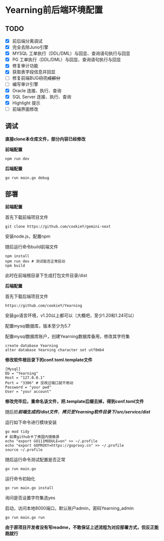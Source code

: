 # Yearning前后端环境配置

## TODO

- [x] 前后端分离调试
- [x] 完全去除Juno引擎
- [x] MYSQL 工单执行（DDL/DML）与回显、查询语句执行与回显
- [x] PG  工单执行（DDL/DML）与回显、查询语句执行与回显
- [x] 修复审计功能
- [x] 获取表字段信息并回显
- [ ] 修复前端BUG~~已完成部分~~
- [ ] 编写审计引擎
- [X] Oracle 连接、执行、查询
- [X] SQL Server 连接、执行、查询
- [x] Highlight 提示
- [ ] 前端界面修改

## 调试

**直接clone本仓库文件，部分内容已经修改**

**前端配置**

```
npm run dev
```

**后端配置**

```
go run main.go debug
```

## 部署

**前端配置**

首先下载前端项目文件

```
git clone https://github.com/cookieY/gemini-next
```

安装node.js，配置npm

随后运行命令build前端文件

```
npm install
npm run dev # 测试能否正常启动
npm build
```

此时在前端根目录下生成打包文件目录/dist

**后端配置**

首先下载后端项目文件

```
https://github.com/cookieY/Yearning
```

安装go语言环境，v1.20以上都可以（大概吧，至少1.20和1.24可以）

配置mysql数据库，版本至少为5.7

配置mysql数据库账户，创建Yearning数据库备用，修改其字符集

```
create database Yearning
alter database Yearning character set utf8mb4
```

**修改软件根目录下的conf.toml.template文件**

```
[Mysql]
Db = "Yearning"
Host = "127.0.0.1"
Port = "3306" # 没改过端口就不用动
Password = "your pwd"
User = "your account"
```

**修改完毕后，重命名该文件，把.template后缀去掉，得到conf.toml文件**

随后把***前端生成的/dist文件***，***拷贝至Yearning软件目录下/src/service/dist***

运行如下命令进行模块安装

```
go mod tidy
# 如果github卡了换国内镜像源
echo "export GO111MODULE=on" >> ~/.profile
echo "export GOPROXY=https://goproxy.cn" >> ~/.profile
source ~/.profile
```

随后运行命令测试配置是否正常

```
go run main.go
```

运行命令初始化

```
go run main.go install
```

询问是否设置字符集选yes

启动，访问本地8000端口，默认账户admin，密码Yearning_admin

```
go run main.go run
```

**由于原项目开发者没有写readme，不敢保证上述流程为对应部署方式，但反正能跑就行**

